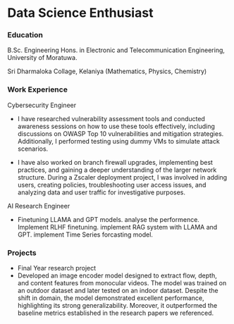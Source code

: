 # Data Science Enthusiast

### Education
B.Sc. Engineering Hons. in Electronic and Telecommunication Engineering, University of Moratuwa.

Sri Dharmaloka Collage, Kelaniya (Mathematics, Physics, Chemistry)

### Work Experience
Cybersecurity Engineer
- I have researched vulnerability assessment tools and conducted awareness sessions on how to use these tools effectively, including discussions on OWASP Top 10 vulnerabilities and mitigation strategies. Additionally, I performed testing using dummy VMs to simulate attack scenarios.

- I have also worked on branch firewall upgrades, implementing best practices, and gaining a deeper understanding of the larger network structure. During a Zscaler deployment project, I was involved in adding users, creating policies, troubleshooting user access issues, and analyzing data and user traffic for investigative purposes.

AI Research Engineer
- Finetuning LLAMA and GPT models. analyse the performence. Implement RLHF finetuning. implement RAG system with LLAMA and GPT. implement Time Series forcasting model.

### Projects
- Final Year research project 
 - Developed an image encoder model designed to extract flow, depth, and content features from monocular videos. The model was trained on an outdoor dataset and later tested on an indoor dataset. Despite the shift in domain, the model demonstrated excellent performance, highlighting its strong generalizability. Moreover, it outperformed the baseline metrics established in the research papers we referenced. 
